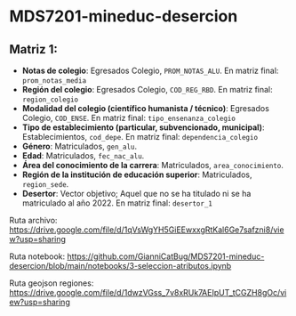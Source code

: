# MDS7201-mineduc-desercion

## Matriz 1:

- **Notas de colegio**: Egresados Colegio, `PROM_NOTAS_ALU`. En matriz final: `prom_notas_media`
- **Región del colegio**: Egresados Colegio, `COD_REG_RBD`. En matriz final: `region_colegio`
- **Modalidad del colegio (científico humanista / técnico)**: Egresados Colegio, `COD_ENSE`. En matriz final: `tipo_ensenanza_colegio`
- **Tipo de establecimiento (particular, subvencionado, municipal)**: Establecimientos, `cod_depe`. En matriz final: `dependencia_colegio`
- **Género**: Matriculados, `gen_alu`.
- **Edad**: Matriculados, `fec_nac_alu`.
- **Área del conocimiento de la carrera**: Matriculados, `area_conocimiento`.
- **Región de la institución de educación superior**: Matriculados, `region_sede`.
- **Desertor**: Vector objetivo; Aquel que no se ha titulado ni se ha matriculado al año 2022. En matriz final: `desertor_1`

Ruta archivo: https://drive.google.com/file/d/1qVsWgYH5GiEEwxxgRtKal6Ge7safzni8/view?usp=sharing

Ruta notebook: https://github.com/GianniCatBug/MDS7201-mineduc-desercion/blob/main/notebooks/3-seleccion-atributos.ipynb

Ruta geojson regiones: https://drive.google.com/file/d/1dwzVGss_7v8xRUk7AEIpUT_tCGZH8gOc/view?usp=sharing

